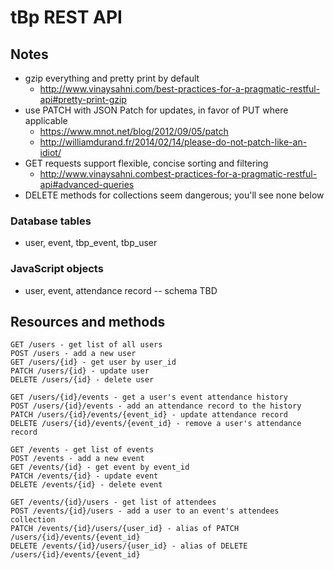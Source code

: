 # tBp REST API

## Notes

- gzip everything and pretty print by default
  - http://www.vinaysahni.com/best-practices-for-a-pragmatic-restful-api#pretty-print-gzip
- use PATCH with JSON Patch for updates, in favor of PUT where applicable
  - https://www.mnot.net/blog/2012/09/05/patch
  - http://williamdurand.fr/2014/02/14/please-do-not-patch-like-an-idiot/
- GET requests support flexible, concise sorting and filtering
  - http://www.vinaysahni.combest-practices-for-a-pragmatic-restful-api#advanced-queries
- DELETE methods for collections seem dangerous; you'll see none below

### Database tables
- user, event, tbp_event, tbp_user

### JavaScript objects
- user, event, attendance record -- schema TBD

## Resources and methods
	GET /users - get list of all users
	POST /users - add a new user
	GET /users/{id} - get user by user_id
	PATCH /users/{id} - update user
	DELETE /users/{id} - delete user

	GET /users/{id}/events - get a user's event attendance history
	POST /users/{id}/events - add an attendance record to the history
	PATCH /users/{id}/events/{event_id} - update attendance record
	DELETE /users/{id}/events/{event_id} - remove a user's attendance record

	GET /events - get list of events
	POST /events - add a new event
	GET /events/{id} - get event by event_id
	PATCH /events/{id} - update event
	DELETE /events/{id} - delete event

	GET /events/{id}/users - get list of attendees
	POST /events/{id}/users - add a user to an event's attendees collection
	PATCH /events/{id}/users/{user_id} - alias of PATCH /users/{id}/events/{event_id}
	DELETE /events/{id}/users/{user_id} - alias of DELETE /users/{id}/events/{event_id}

